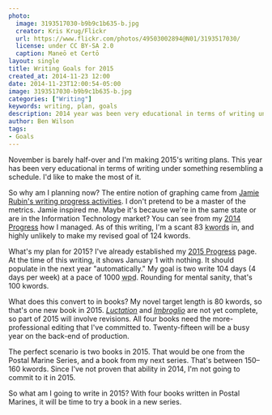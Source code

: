 ```yaml
---
photo:
  image: 3193517030-b9b9c1b635-b.jpg
  creator: Kris Krug/Flickr
  url: https://www.flickr.com/photos/49503002894@N01/3193517030/
  license: under CC BY-SA 2.0
  caption: Maneō et Certō
layout: single
title: Writing Goals for 2015
created_at: 2014-11-23 12:00
date: 2014-11-23T12:00:54-05:00
image: 3193517030-b9b9c1b635-b.jpg
categories: ["Writing"]
keywords: writing, plan, goals
description: 2014 year was been very educational in terms of writing under something resembling a schedule. I'd like to make the most of it.
author: Ben Wilson
tags:
- Goals
---
```

November is barely half-over and I'm making 2015's writing plans. This year has been very educational in terms of writing under something resembling a schedule. I'd like to make the most of it.

<!--more-->

So why am I planning now? The entire notion of graphing came from [Jamie Rubin's writing progress activities](http://www.jamierubin.net/2014/11/16/how-i-used-rescuetime-to-baseline-my-activity-in-2014-and-set-goals-for-2015/). I don't pretend to be a master of the metrics. Jamie inspired me. Maybe it's because we're in the same state or are in the Information Technology market? You can see from my [2014 Progress](/posts-logs/2014-progress) how I managed. As of this writing, I'm a scant 83 <abbr title='kilowords or thousand words'>kwords</abbr> in, and highly unlikely to make my revised goal of 124 kwords.

What's my plan for 2015? I've already established my [2015 Progress](/posts-logs/2015-progress) page. At the time of this writing, it shows January 1 with nothing. It should populate in the next year "automatically." My goal is two write 104 days (4 days per week) at a pace of 1000 <abbr title='Words per Day'>wpd</abbr>. Rounding for mental sanity, that's 100 kwords.

What does this convert to in books? My novel target length is 80 kwords, so that's one new book in 2015. *[Luctation](/books/#luctation)* and *[Imbroglio](/books/#imbroglio)* are not yet complete, so part of 2015 will involve revisions. All four books need the more-professional editing that I've committed to. Twenty-fifteen will be a busy year on the back-end of production.

The perfect scenario is two books in 2015. That would be one from the Postal Marine Series, and a book from my next series. That's between 150&ndash;160 kwords. Since I've not proven that ability in 2014, I'm not going to commit to it in 2015.

So what am I going to write in 2015? With four books written in Postal Marines, it will be time to try a book in a new series.
